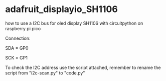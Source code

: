 # adafruit_displayio_SH1106
how to use a I2C bus for oled display SH1106 with circuitpython on raspberry pi pico

Connection:

SDA = GP0

SCK = GP1

To check the I2C address use the script attached, remember to rename the script from "i2c-scan.py" to "code.py"
